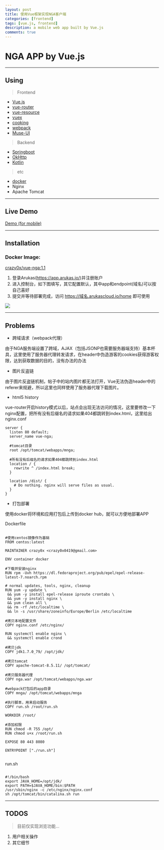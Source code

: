 ```yaml
---
layout: post
title: 使用Vue框架实现NGA客户端
categories: [frontend]
tags: [vue.js, frontend]
description: a mobile web app built by Vue.js
comments: true
---
```


# NGA APP by Vue.js

***

## Using

> Frontend

- [Vue.js](https://github.com/vuejs/vue)
- [vue-router](https://github.com/vuejs/vue-router)
- [vue-resource](https://github.com/pagekit/vue-resource)
- [vuex](https://github.com/vuejs/vuex)
- [cooking](https://github.com/elemefe/cooking/)
- [webpack](https://github.com/webpack/webpack)
- [Muse-UI](https://github.com/museui/muse-ui)

> Backend

- [Springboot](https://github.com/spring-projects/spring-boot)
- [OkHttp](https://github.com/square/okhttp)
- [Kotlin](https://github.com/JetBrains/kotlin)

> etc

- [docker](https://www.docker.com/)
- Nginx
- Apache Tomcat

***

## Live Demo

[Demo (for mobile)](http://crazy0x-vue-nga.daoapp.io/home)

***

## Installation

### Docker Image:

[crazy0x/vue-nga:1.1](https://hub.docker.com/r/crazy0x/vue-nga/tags/)

1. 登录Arukas(https://app.arukas.io/)并注册账户
2. 进入控制台，如下图填写，其它配置默认，其中app和endpoint(域名)可以按自己喜好
3. 提交并等待部署完成，访问 https://域名.arukascloud.io/home 即可使用

![](http://www.z4a.net/images/2017/01/26/QQ20170126-0950072x.png)

***

## Problems

- 跨域请求（webpack代理）

由于NGA服务端设置了跨域，AJAX（包括JSONP也需要服务器端支持）基本杯具，这里使用了服务器代理转发请求，在header中伪造游客的cookies获得游客权限，达到获取数据的目的，没有办法的办法

- 图片反盗链


由于图片反盗链机制，帖子中的站内图片都无法打开，Vue无法伪造header中的referer来规避，所以这里也同样使用了服务器代理下载图片。

- html5 history

vue-router开启history模式以后，站点会出现无法访问的情况，这里要修改一下nginx配置，把所有没有后缀名的请求如果404都跳转到index.html，这里给出nginx.conf

```
server {
  listen 80 default;
  server_name vue-nga;

  #tomcat目录
  root /opt/tomcat/webapps/mnga;

  #所有没有后缀名的请求如果404都跳转到index.html
  location / {
    rewrite ^ /index.html break;
  }

  location /dist/ {
    # Do nothing. nginx will serve files as usual.
  }
}

```

- 打包部署

使用docker将环境和应用打包后上传到docker hub，就可以方便地部署APP

Dockerfile

```

#使用centos镜像作为基础
FROM centos:latest

MAINTAINER crazy0x <crazy0x0419@gmail.com>

ENV container docker

#下载并安装nginx
RUN rpm -Uvh https://dl.fedoraproject.org/pub/epel/epel-release-latest-7.noarch.rpm

# normal updates, tools, nginx, cleanup
RUN yum -y update \
 && yum -y install epel-release iproute crontabs \
 && yum -y install nginx \
 && yum clean all \
 && rm -rf /etc/localtime \
 && ln -s /usr/share/zoneinfo/Europe/Berlin /etc/localtime

#拷贝本地配置文件
COPY nginx.conf /etc/nginx/

RUN systemctl enable nginx \
 && systemctl enable crond

#拷贝jdk
COPY jdk1.7.0_79/ /opt/jdk/

#拷贝tomcat
COPY apache-tomcat-8.5.11/ /opt/tomcat/

#拷贝服务器代理
COPY nga.war /opt/tomcat/webapps/nga.war

#webpack打包后的app目录
COPY mnga/ /opt/tomcat/webapps/mnga

#执行脚本，用来启动服务
COPY run.sh /root/run.sh

WORKDIR /root/

#添加权限
RUN chmod -R 755 /opt/
RUN chmod u+x /root/run.sh

EXPOSE 80 443 8080

ENTRYPOINT ["./run.sh"]


```

run.sh

```

#!/bin/bash
export JAVA_HOME=/opt/jdk/
export PATH=$JAVA_HOME/bin:$PATH
/usr/sbin/nginx -c /etc/nginx/nginx.conf
sh /opt/tomcat/bin/catalina.sh run

```

***

## TODOS

> 目前仅实现浏览功能...

1. 用户相关操作
2. 其它细节
